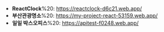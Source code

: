 - **ReactClock**%20: https://reactclock-d6c21.web.app/
- **부산관광명소**%20: https://my-project-react-53159.web.app/
- **일일 박스오피스**%20: https://apitest-f0248.web.app/
